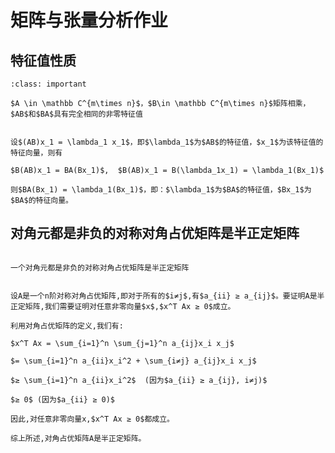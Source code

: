# 矩阵与张量分析作业

## 特征值性质

```{admonition} Definition: *特征值性质*
:class: important

$A \in \mathbb C^{m\times n}$，$B\in \mathbb C^{m\times n}$矩阵相乘，$AB$和$BA$具有完全相同的非零特征值
```

```{admonition} 证明：

设$(AB)x_1 = \lambda_1 x_1$，即$\lambda_1$为$AB$的特征值，$x_1$为该特征值的特征向量，则有

$B(AB)x_1 = BA(Bx_1)$,  $B(AB)x_1 = B(\lambda_1x_1) = \lambda_1(Bx_1)$

则$BA(Bx_1) = \lambda_1(Bx_1)$，即：$\lambda_1$为$BA$的特征值，$Bx_1$为$BA$的特征向量。
```

## 对角元都是非负的对称对角占优矩阵是半正定矩阵

```{admonition} Definition:

一个对角元都是非负的对称对角占优矩阵是半正定矩阵

```

```{admonition} 证明：

设A是一个n阶对称对角占优矩阵,即对于所有的$i≠j$,有$a_{ii} ≥ a_{ij}$。要证明A是半正定矩阵,我们需要证明对任意非零向量$x$,$x^T Ax ≥ 0$成立。

利用对角占优矩阵的定义,我们有:

$x^T Ax = \sum_{i=1}^n \sum_{j=1}^n a_{ij}x_i x_j$

$= \sum_{i=1}^n a_{ii}x_i^2 + \sum_{i≠j} a_{ij}x_i x_j$

$≥ \sum_{i=1}^n a_{ii}x_i^2$  (因为$a_{ii} ≥ a_{ij}, i≠j)$

$≥ 0$ (因为$a_{ii} ≥ 0)$

因此,对任意非零向量x,$x^T Ax ≥ 0$都成立。

综上所述,对角占优矩阵A是半正定矩阵。

```